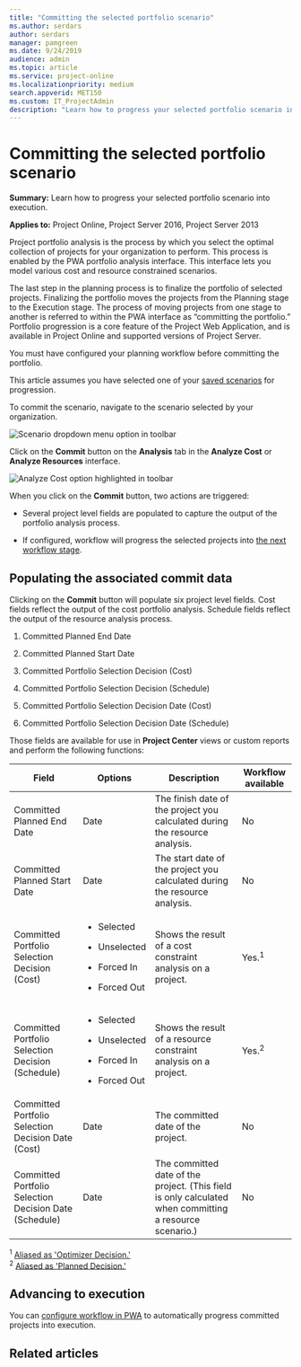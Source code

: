 ```yaml
---
title: "Committing the selected portfolio scenario"
ms.author: serdars
author: serdars
manager: pamgreen
ms.date: 9/24/2019
audience: admin
ms.topic: article
ms.service: project-online
ms.localizationpriority: medium
search.appverid: MET150
ms.custom: IT_ProjectAdmin
description: "Learn how to progress your selected portfolio scenario into execution."
---
```


# Committing the selected portfolio scenario

**Summary:** Learn how to progress your selected portfolio scenario into execution.

**Applies to:** Project Online, Project Server 2016, Project Server 2013

Project portfolio analysis is the process by which you select the optimal collection of projects for your organization to perform. This process is enabled by the PWA portfolio analysis interface. This interface lets you model various cost and resource constrained scenarios.

The last step in the planning process is to finalize the portfolio of selected projects. Finalizing the portfolio moves the projects from the Planning stage to the Execution stage. The process of moving projects from one stage to another is referred to within the PWA interface as “committing the portfolio.” Portfolio progression is a core feature of the Project Web Application, and is available in Project Online and supported versions of Project Server.

You must have configured your planning workflow before committing the portfolio.

This article assumes you have selected one of your [saved scenarios](comparing-portfolio-scenarios.md) for progression.

To commit the scenario, navigate to the scenario selected by your organization.

![Scenario dropdown menu option in toolbar](media/14-image1.png)

Click on the **Commit** button on the **Analysis** tab in the **Analyze Cost** or **Analyze Resources** interface.

![Analyze Cost option highlighted in toolbar](media/14-image2.png)

When you click on the **Commit** button, two actions are triggered:

- Several project level fields are populated to capture the output of the portfolio analysis process.

- If configured, workflow will progress the selected projects into [the next workflow stage](configuring-workflow-and-portfolio-analysis.md).

## Populating the associated commit data

Clicking on the **Commit** button will populate six project level fields. Cost fields reflect the output of the cost portfolio analysis. Schedule fields reflect the output of the resource analysis process.

1. Committed Planned End Date

2. Committed Planned Start Date

3. Committed Portfolio Selection Decision (Cost)

4. Committed Portfolio Selection Decision (Schedule)

5. Committed Portfolio Selection Decision Date (Cost)

6. Committed Portfolio Selection Decision Date (Schedule)

Those fields are available for use in **Project Center** views or custom reports and perform the following functions:

<table>
<thead>
<tr class="header">
<th>Field</th>
<th>Options</th>
<th>Description</th>
<th>Workflow available</th>
</tr>
</thead>
<tbody>
<tr class="odd">
<td>Committed Planned End Date</td>
<td>Date</td>
<td>The finish date of the project you calculated during the resource analysis.</td>
<td>No</td>
</tr>
<tr class="even">
<td>Committed Planned Start Date</td>
<td>Date</td>
<td>The start date of the project you calculated during the resource analysis.</td>
<td>No</td>
</tr>
<tr class="odd">
<td>Committed Portfolio Selection Decision (Cost)</td>
<td><ul>
<li><p>Selected</p></li>
<li><p>Unselected</p></li>
<li><p>Forced In</p></li>
<li><p>Forced Out</p></li>
</ul></td>
<td>Shows the result of a cost constraint analysis on a project.</td>
<td>Yes.<sup>1</sup></td>
</tr>
<tr class="even">
<td>Committed Portfolio Selection Decision (Schedule)</td>
<td><ul>
<li><p>Selected</p></li>
<li><p>Unselected</p></li>
<li><p>Forced In</p></li>
<li><p>Forced Out</p></li>
</ul></td>
<td>Shows the result of a resource constraint analysis on a project.</td>
<td>Yes.<sup>2</sup></td>
</tr>
<tr class="odd">
<td>Committed Portfolio Selection Decision Date (Cost)</td>
<td>Date</td>
<td>The committed date of the project.</td>
<td>No</td>
</tr>
<tr class="even">
<td>Committed Portfolio Selection Decision Date (Schedule)</td>
<td>Date</td>
<td>The committed date of the project. (This field is only calculated when committing a resource scenario.)</td>
<td>No</td>
</tr>
</tbody>
</table>

<sup>1</sup> [Aliased as 'Optimizer Decision.'](configuring-workflow-and-portfolio-analysis.md)  
<sup>2</sup> [Aliased as 'Planned Decision.'](configuring-workflow-and-portfolio-analysis.md)  

## Advancing to execution

You can [configure workflow in PWA](configuring-workflow-and-portfolio-analysis.md) to automatically progress committed projects into execution.

## Related articles
